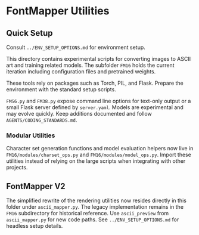 # FontMapper Utilities

## Quick Setup

Consult `../ENV_SETUP_OPTIONS.md` for environment setup.

This directory contains experimental scripts for converting images to ASCII art and training related models. The subfolder `FM16` holds the current iteration including configuration files and pretrained weights.

These tools rely on packages such as Torch, PIL, and Flask. Prepare the environment with the standard setup scripts.

`FMS6.py` and `FM38.py` expose command line options for text-only output or a small Flask server defined by `server.yaml`. Models are experimental and may evolve quickly. Keep additions documented and follow `AGENTS/CODING_STANDARDS.md`.

### Modular Utilities

Character set generation functions and model evaluation helpers now live in
`FM16/modules/charset_ops.py` and `FM16/modules/model_ops.py`. Import these
utilities instead of relying on the large scripts when integrating with other
projects.

## FontMapper V2

The simplified rewrite of the rendering utilities now resides directly in this
folder under `ascii_mapper.py`. The legacy implementation remains in the
`FM16` subdirectory for historical reference. Use `ascii_preview` from
`ascii_mapper.py` for new code paths. See `../ENV_SETUP_OPTIONS.md` for
headless setup details.
